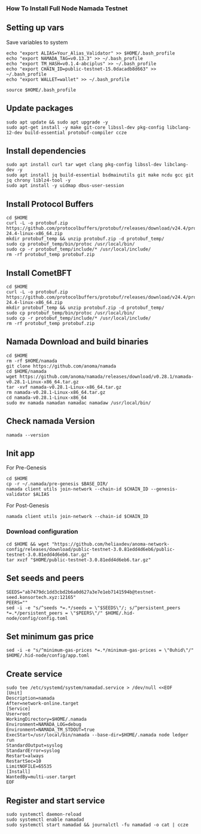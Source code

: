 ### How To Install Full Node Namada Testnet

## Setting up vars
Save variables to system
```
echo "export ALIAS=Your_Alias_Validator" >> $HOME/.bash_profile
echo "export NAMADA_TAG=v0.13.3" >> ~/.bash_profile
echo "export TM_HASH=v0.1.4-abciplus" >> ~/.bash_profile
echo "export CHAIN_ID=public-testnet-15.0dacadb8d663" >> ~/.bash_profile
echo "export WALLET=wallet" >> ~/.bash_profile

source $HOME/.bash_profile
```

## Update packages
```
sudo apt update && sudo apt upgrade -y
sudo apt-get install -y make git-core libssl-dev pkg-config libclang-12-dev build-essential protobuf-compiler ccze
```

## Install dependencies
```
sudo apt install curl tar wget clang pkg-config libssl-dev libclang-dev -y
sudo apt install jq build-essential bsdmainutils git make ncdu gcc git jq chrony liblz4-tool -y
sudo apt install -y uidmap dbus-user-session
```

## Install Protocol Buffers
```
cd $HOME
curl -L -o protobuf.zip https://github.com/protocolbuffers/protobuf/releases/download/v24.4/protoc-24.4-linux-x86_64.zip
mkdir protobuf_temp && unzip protobuf.zip -d protobuf_temp/
sudo cp protobuf_temp/bin/protoc /usr/local/bin/
sudo cp -r protobuf_temp/include/* /usr/local/include/
rm -rf protobuf_temp protobuf.zip
```

## Install CometBFT
```
cd $HOME
curl -L -o protobuf.zip https://github.com/protocolbuffers/protobuf/releases/download/v24.4/protoc-24.4-linux-x86_64.zip
mkdir protobuf_temp && unzip protobuf.zip -d protobuf_temp/
sudo cp protobuf_temp/bin/protoc /usr/local/bin/
sudo cp -r protobuf_temp/include/* /usr/local/include/
rm -rf protobuf_temp protobuf.zip
```

## Namada Download and build binaries
```
cd $HOME
rm -rf $HOME/namada
git clone https://github.com/anoma/namada
cd $HOME/namada
wget https://github.com/anoma/namada/releases/download/v0.28.1/namada-v0.28.1-Linux-x86_64.tar.gz
tar -xvf namada-v0.28.1-Linux-x86_64.tar.gz
rm namada-v0.28.1-Linux-x86_64.tar.gz
cd namada-v0.28.1-Linux-x86_64
sudo mv namada namadan namadac namadaw /usr/local/bin/
```

## Check namada Version
```
namada --version
```

## Init app
For Pre-Genesis
```
cd $HOME
cp -r ~/.namada/pre-genesis $BASE_DIR/
namada client utils join-network --chain-id $CHAIN_ID --genesis-validator $ALIAS
```

For Post-Genesis
```
namada client utils join-network --chain-id $CHAIN_ID
```

### Download configuration
```
cd $HOME && wget "https://github.com/heliaxdev/anoma-network-config/releases/download/public-testnet-3.0.81edd4d6eb6/public-testnet-3.0.81edd4d6eb6.tar.gz"
tar xvzf "$HOME/public-testnet-3.0.81edd4d6eb6.tar.gz"
```

## Set seeds and peers
```
SEEDS="ab7479dc1dd3cbd2b6a0d627a3e7e1eb7141594b@testnet-seed.konsortech.xyz:12165"
PEERS=""
sed -i -e "s/^seeds *=.*/seeds = \"$SEEDS\"/; s/^persistent_peers *=.*/persistent_peers = \"$PEERS\"/" $HOME/.hid-node/config/config.toml
```

## Set minimum gas price
```
sed -i -e "s/^minimum-gas-prices *=.*/minimum-gas-prices = \"0uhid\"/" $HOME/.hid-node/config/app.toml
```

## Create service
```
sudo tee /etc/systemd/system/namadad.service > /dev/null <<EOF
[Unit]
Description=namada
After=network-online.target
[Service]
User=root
WorkingDirectory=$HOME/.namada
Environment=NAMADA_LOG=debug
Environment=NAMADA_TM_STDOUT=true
ExecStart=/usr/local/bin/namada --base-dir=$HOME/.namada node ledger run 
StandardOutput=syslog
StandardError=syslog
Restart=always
RestartSec=10
LimitNOFILE=65535
[Install]
WantedBy=multi-user.target
EOF
```

## Register and start service
```
sudo systemctl daemon-reload
sudo systemctl enable namadad
sudo systemctl start namadad && journalctl -fu namadad -o cat | ccze
```
